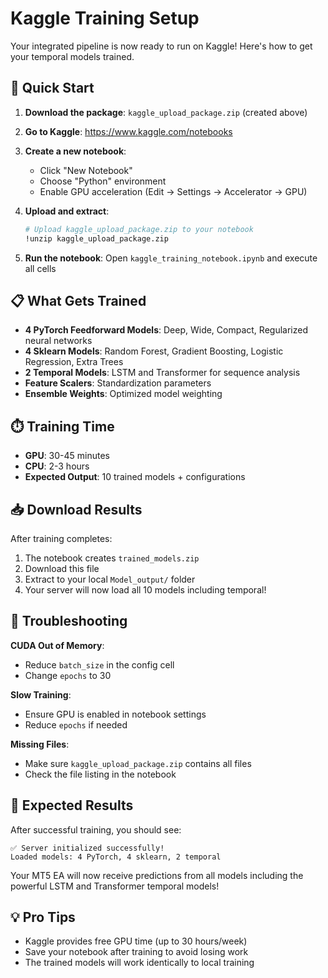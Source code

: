 # Kaggle Training Setup

Your integrated pipeline is now ready to run on Kaggle! Here's how to get your temporal models trained.

## 🚀 Quick Start

1. **Download the package**: `kaggle_upload_package.zip` (created above)

2. **Go to Kaggle**: https://www.kaggle.com/notebooks

3. **Create a new notebook**:
   - Click "New Notebook"
   - Choose "Python" environment
   - Enable GPU acceleration (Edit → Settings → Accelerator → GPU)

4. **Upload and extract**:
   ```bash
   # Upload kaggle_upload_package.zip to your notebook
   !unzip kaggle_upload_package.zip
   ```

5. **Run the notebook**: Open `kaggle_training_notebook.ipynb` and execute all cells

## 📋 What Gets Trained

- **4 PyTorch Feedforward Models**: Deep, Wide, Compact, Regularized neural networks
- **4 Sklearn Models**: Random Forest, Gradient Boosting, Logistic Regression, Extra Trees
- **2 Temporal Models**: LSTM and Transformer for sequence analysis
- **Feature Scalers**: Standardization parameters
- **Ensemble Weights**: Optimized model weighting

## ⏱️ Training Time

- **GPU**: 30-45 minutes
- **CPU**: 2-3 hours
- **Expected Output**: 10 trained models + configurations

## 📥 Download Results

After training completes:
1. The notebook creates `trained_models.zip`
2. Download this file
3. Extract to your local `Model_output/` folder
4. Your server will now load all 10 models including temporal!

## 🔧 Troubleshooting

**CUDA Out of Memory**:
- Reduce `batch_size` in the config cell
- Change `epochs` to 30

**Slow Training**:
- Ensure GPU is enabled in notebook settings
- Reduce `epochs` if needed

**Missing Files**:
- Make sure `kaggle_upload_package.zip` contains all files
- Check the file listing in the notebook

## 🎯 Expected Results

After successful training, you should see:
```
✅ Server initialized successfully!
Loaded models: 4 PyTorch, 4 sklearn, 2 temporal
```

Your MT5 EA will now receive predictions from all models including the powerful LSTM and Transformer temporal models!

## 💡 Pro Tips

- Kaggle provides free GPU time (up to 30 hours/week)
- Save your notebook after training to avoid losing work
- The trained models will work identically to local training